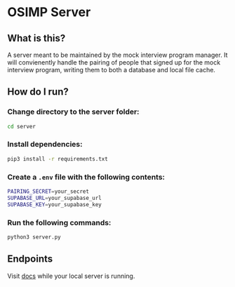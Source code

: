 # OSIMP Server

## What is this?

A server meant to be maintained by the mock interview program manager. It will convienently handle the pairing of people that signed up for the mock interview program, writing them to both a database and local file cache.

## How do I run?

### Change directory to the server folder:

```bash
cd server
```

### Install dependencies:

```bash
pip3 install -r requirements.txt
```

### Create a `.env` file with the following contents:

```bash
PAIRING_SECRET=your_secret
SUPABASE_URL=your_supabase_url
SUPABASE_KEY=your_supabase_key
```

### Run the following commands:

```bash
python3 server.py
```

## Endpoints

Visit [docs](http://0.0.0.0:8080/docs) while your local server is running.
